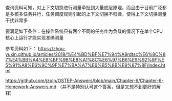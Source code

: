 查询资料可知，对上下文切换进行测量牵扯到大量底层原理，而且由于目前广泛都是多核多任务并行，任务调度规则引起的上下文切换不归律，使得上下文切换测量干扰非常多

要满足如下条件：在操作系统只有两个不同的任务作为负载的情况下在单个CPU核心上运行才能实现准确测量

参考资料如下：
https://zhou-yuxin.github.io/articles/2018/%E4%BD%BF%E7%94%A8rdtsc%E6%8C%87%E4%BB%A4%E8%BF%9B%E8%A1%8C%E6%97%B6%E9%92%9F%E5%91%A8%E6%9C%9F%E7%BA%A7%E6%B5%8B%E9%87%8F/index.html

https://github.com/jzplp/OSTEP-Answers/blob/main/Chapter-6/Chapter-6-Homework-Answers.md
（并不是特别认可这个答案，但是又想不到更好的解释）